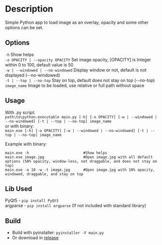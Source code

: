 # Description
Simple Python app to load image as an overlay, opacity and some other options can be set.

## Options
`-h` Show helps  
`-o OPACITY | --opacity OPACITY` Set image opacity, [OPACITY] is Integer within 0 to 100, default value is 50  
`-w | --windowed | --no-windowed` Display window or not, default is not displayed (--no-windowed)  
`-t | --top | --no-top` Stay on top, default does not stay on top (--no-top)  
`image_name` Image to be loaded, use relative or full path without space  

## Usage
With .py script:  
`path\to\python-executable main.py [-h] [-o OPACITY] [-w | --windowed | --no-windowed] [-t | --top | --no-top] image_name`  
or with binary:  
`main.exe [-h] [-o OPACITY] [-w | --windowed | --no-windowed] [-t | --top | --no-top] image_name`  
  
Example with binary:
```
main.exe -h                         #Show helps
main.exe image.jpg                  #Open image.jpg with all default options (50% opacity, window-less, not draggable, and does not stay on top)  
main.exe -o 10 -w -t image.jpg      #Open image.jpg with 10% opacity, windowed, draggable, and stay on top  
```

## Lib Used
PyQt5 - `pip install PyQt5`  
argparse - `pip install argparse` (If not included with standard library)

## Build
- Build with pyinstaller: `pyinstaller -F main.py`
- Or download in [release](https://github.com/nandakho/img-loader/releases)